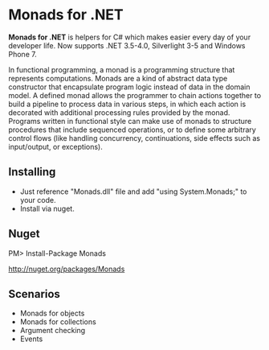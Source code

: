 Monads for .NET
===========

**Monads for .NET** is helpers for C# which makes easier every day of your developer life. Now supports .NET 3.5-4.0, Silverlight 3-5 and Windows Phone 7.

In functional programming, a monad is a programming structure that represents computations. Monads are a kind of abstract data type constructor that encapsulate program logic instead of data in the domain model. A defined monad allows the programmer to chain actions together to build a pipeline to process data in various steps, in which each action is decorated with additional processing rules provided by the monad. Programs written in functional style can make use of monads to structure procedures that include sequenced operations, or to define some arbitrary control flows (like handling concurrency, continuations, side effects such as input/output, or exceptions).



Installing
-----------
* Just reference "Monads.dll" file and add "using System.Monads;" to your code.
* Install via nuget.

Nuget
------
PM> Install-Package Monads

http://nuget.org/packages/Monads

Scenarios
----------
* Monads for objects
* Monads for collections 
* Argument checking 
* Events 
